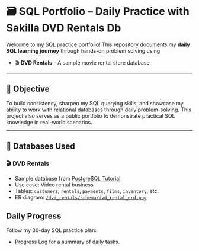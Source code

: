 # 🗃️ SQL Portfolio – Daily Practice with Sakilla DVD Rentals Db

Welcome to my SQL practice portfolio! This repository documents my **daily SQL learning journey** through hands-on problem solving using

- 🎬 **DVD Rentals** – A sample movie rental store database

---

## 🎯 Objective

To build consistency, sharpen my SQL querying skills, and showcase my ability to work with relational databases through daily problem-solving. This project also serves as a public portfolio to demonstrate practical SQL knowledge in real-world scenarios.

---

## 🧱 Databases Used

### 🎬 DVD Rentals
- Sample database from [PostgreSQL Tutorial](https://www.postgresqltutorial.com/postgresql-sample-database/)
- Use case: Video rental business
- Tables: `customers`, `rentals`, `payments`, `films`, `inventory`, etc.
- ER diagram: [`/dvd_rentals/schema/dvd_rental_erd.png`](./dvd_rentals/schema/dvd_rental_erd.png)

## Daily Progress
Follow my 30-day SQL practice plan:
- [Progress Log](/progress.md) for a summary of daily tasks.

